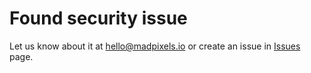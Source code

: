 # Found security issue

Let us know about it at hello@madpixels.io or create an issue in [Issues](https://github.com/Mad-Pixels/applingo-ios/issues) page.